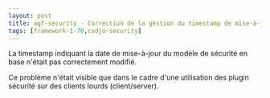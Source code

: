 ```yaml
---
layout: post
title: agf-security - Correction de la gestion du timestamp de mise-à-jour de PM_SEC_MODEL
tags: [framework-1-70,codjo-security]
---
```

La timestamp indiquant la date de mise-à-jour du modèle de sécurité en base n'était pas correctement modifié. 

Ce problème n'était visible que dans le cadre d'une utilisation des plugin sécurité sur des clients lourds (client/server).
